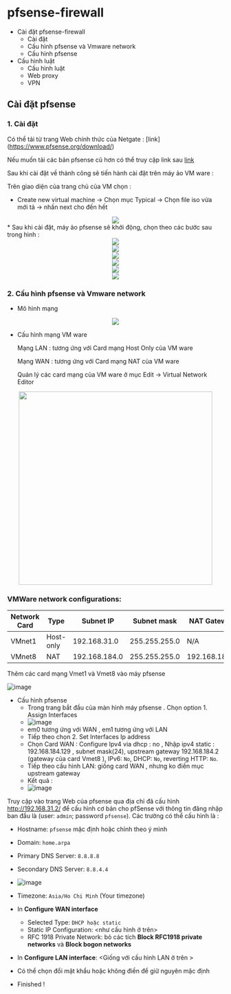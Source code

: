 # pfsense-firewall

* Cài đặt pfsense-firewall
    * Cài đặt 
    * Cấu hình pfsense và Vmware network
    * Cấu hình pfsense
*  Cấu hình luật
   * Cấu hình luật
   * Web proxy
   * VPN
##
## Cài đặt pfsense 
### 1. Cài đặt
Có thể tải từ trang Web chính thức của Netgate : [link] (https://www.pfsense.org/download/) 

Nếu muốn tải các bản pfsense cũ hơn có thể truy cập link sau [link](https://repo.ialab.dsu.edu/pfsense/)

Sau khi cài đặt về thành công sẽ tiến hành cài đặt trên máy ảo VM ware : 

Trên giao diện của trang chủ của VM chọn : 
* Create new virtual machine -> Chọn mục Typical -> Chọn file iso vừa mới tả -> nhấn next cho đến hết
<div align="center">
  <img src="https://github.com/Hungblyat/pfsense-firewall/blob/main/image/img.png">
</div>
* Sau khi cài đặt, máy ảo pfsense sẽ khởi động, chọn theo các bước sau trong hình :
<div align="center">
  <img src="https://github.com/Hungblyat/pfsense-firewall/blob/main/image/pfsense_1.jpg">
</div>

<div align="center">
  <img src="https://github.com/Hungblyat/pfsense-firewall/blob/main/image/pfsense_2.jpg">
</div>

<div align="center">
  <img src="https://github.com/Hungblyat/pfsense-firewall/blob/main/image/pfsense_3.jpg">
</div>
<div align="center">
  <img src="https://github.com/Hungblyat/pfsense-firewall/blob/main/image/pfsense_4.jpg">
</div>
<div align="center">
  <img src="https://github.com/Hungblyat/pfsense-firewall/blob/main/image/pfsense_5.jpg">
</div>
<div align="center">
  <img src="https://github.com/Hungblyat/pfsense-firewall/blob/main/image/pfsense_7.jpg">
</div>

### 2. Cấu hình pfsense và Vmware network
* Mô hình mạng
<div align="center">
  <img src="https://github.com/Hungblyat/pfsense-firewall/blob/main/image/Pfsense_topo.jpg">
</div>

* Cấu hình mạng VM ware
  
  Mạng LAN : tương ứng với Card mạng Host Only của VM ware
  
  Mạng WAN : tương ứng với Card mạng NAT của VM ware

  Quản lý các card mạng của VM ware ở mục Edit -> Virtual Network Editor
<div align="center">
  <img src="https://github.com/Hungblyat/pfsense-firewall/blob/main/image/pfsense_card.png" height="450">
</div>

### VMWare network configurations:

<center>

| Network Card | Type | Subnet IP | Subnet mask | NAT Gateway |
| ------------ | ------- | ------| ----- | ----- |
| VMnet1 | Host-only | 192.168.31.0 | 255.255.255.0 | N/A | 
| VMnet8 | NAT | 192.168.184.0 | 255.255.255.0 | 192.168.184.2 | 

</center>

  Thêm các card mạng Vmet1 và Vmet8 vào máy pfsense
  
![image](https://github.com/user-attachments/assets/f7ba9b87-f2b8-44e1-937a-82211b0c3b89)

* Cấu hình pfsense
   - Trong trang bắt đầu của màn hình máy pfsense . Chọn option 1. Assign Interfaces
   - ![image](https://github.com/user-attachments/assets/886a2f15-9a88-4c73-bc33-122786e67c8a)
   - em0 tương ứng với WAN , em1 tương ứng với LAN
   - Tiếp theo chọn 2. Set Interfaces Ip address
   - Chọn Card WAN : Configure Ipv4 via dhcp : no , Nhập ipv4 static : 192.168.184.129 , subnet mask(24), upstream gateway 192.168.184.2 (gateway của card Vmet8 ), IPv6: `No`, DHCP: `No`, reverting HTTP: `No`.
   - Tiếp theo cấu hình LAN: giống card WAN , nhưng ko điền mục upstream gateway
   - Kết quả :
   - ![image](https://github.com/user-attachments/assets/ae27d646-8a29-4f37-832f-de879e221f31)

Truy cập vào trang Web của pfsense qua địa chỉ đã cấu hình http://192.168.31.2/ để cấu hình cơ bản cho pfSense với thông tin đăng nhập ban đầu là (user: `admin`; password `pfsense`). Các trường có thể cấu hình là :
- Hostname: `pfsense` mặc định hoặc chỉnh theo ý mình
- Domain: `home.arpa`
- Primary DNS Server: `8.8.8.8`
- Secondary DNS Server: `8.8.4.4`
- ![image](https://github.com/user-attachments/assets/17ea6fec-1c56-412a-8529-818f30b438bf)

- Timezone: `Asia/Ho Chi Minh` (Your timezone)
- In **Configure WAN interface**
  - Selected Type: `DHCP hoặc static`
  - Static IP Configuration: \<như cấu hình ở trên\>
  - RFC 1918 Private Network: bỏ các tích  **Block RFC1918 private networks** và **Block bogon networks**
- In **Configure LAN interface**: \<Giống với cấu hình LAN ở trên \>
- Có thể chọn đổi mật khẩu hoặc không điền để giữ nguyên mặc định
- Finished !


